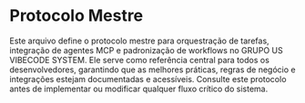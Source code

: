 # Protocolo Mestre

Este arquivo define o protocolo mestre para orquestração de tarefas, integração de agentes MCP e padronização de workflows no GRUPO US VIBECODE SYSTEM. Ele serve como referência central para todos os desenvolvedores, garantindo que as melhores práticas, regras de negócio e integrações estejam documentadas e acessíveis. Consulte este protocolo antes de implementar ou modificar qualquer fluxo crítico do sistema.
